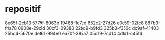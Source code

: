 # repositif
8e65f-2cb13  5779f-8063b  19488-1c7ed  652c2-27d26  e0c59-02fc8  887b3-f4a78  0908e-29c1d  30cf3-09380  22bd9-b9fd3  325b3-f350c  dc9af-41403  25bc4-5670e  def61-994e0  ea70f-385a7  05d19-7cd14  4dfd1-c45f4
